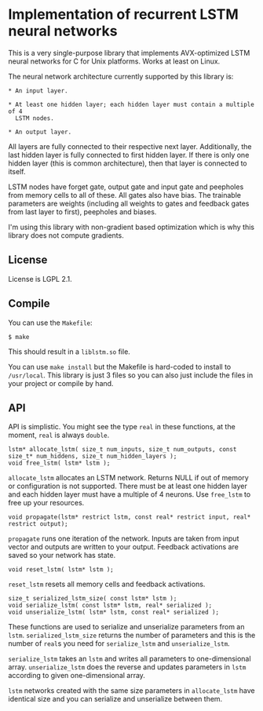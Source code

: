 Implementation of recurrent LSTM neural networks
================================================

This is a very single-purpose library that implements AVX-optimized LSTM neural
networks for C for Unix platforms. Works at least on Linux.

The neural network architecture currently supported by this library is:

    * An input layer.

    * At least one hidden layer; each hidden layer must contain a multiple of 4
      LSTM nodes.

    * An output layer.

All layers are fully connected to their respective next layer. Additionally,
the last hidden layer is fully connected to first hidden layer. If there is
only one hidden layer (this is common architecture), then that layer is
connected to itself.

LSTM nodes have forget gate, output gate and input gate and peepholes from
memory cells to all of these. All gates also have bias. The trainable
parameters are weights (including all weights to gates and feedback gates from
last layer to first), peepholes and biases.

I'm using this library with non-gradient based optimization which is why this
library does not compute gradients.

License
-------

License is LGPL 2.1.

Compile
-------

You can use the `Makefile`:

    $ make

This should result in a `liblstm.so` file.

You can use `make install` but the Makefile is hard-coded to install to
`/usr/local`. This library is just 3 files so you can also just include the
files in your project or compile by hand.

API
---

API is simplistic. You might see the type `real` in these functions, at the
moment, `real` is always `double`.

    lstm* allocate_lstm( size_t num_inputs, size_t num_outputs, const size_t* num_hiddens, size_t num_hidden_layers );
    void free_lstm( lstm* lstm );

`allocate_lstm` allocates an LSTM network. Returns NULL if out of memory or
configuration is not supported. There must be at least one hidden layer and
each hidden layer must have a multiple of 4 neurons. Use `free_lstm` to free up
your resources.

    void propagate(lstm* restrict lstm, const real* restrict input, real* restrict output);

`propagate` runs one iteration of the network. Inputs are taken from input
vector and outputs are written to your output. Feedback activations are saved
so your network has state.

    void reset_lstm( lstm* lstm );

`reset_lstm` resets all memory cells and feedback activations.

    size_t serialized_lstm_size( const lstm* lstm );
    void serialize_lstm( const lstm* lstm, real* serialized );
    void unserialize_lstm( lstm* lstm, const real* serialized );

These functions are used to serialize and unserialize parameters from an
`lstm`. `serialized_lstm_size` returns the number of parameters and this is the
number of `real`s you need for `serialize_lstm` and `unserialize_lstm`.

`serialize_lstm` takes an `lstm` and writes all parameters to one-dimensional
array. `unserialize_lstm` does the reverse and updates parameters in `lstm`
according to given one-dimensional array.

`lstm` networks created with the same size parameters in `allocate_lstm` have
identical size and you can serialize and unserialize between them.

